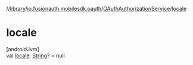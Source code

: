 //[library](../../../index.md)/[io.fusionauth.mobilesdk.oauth](../index.md)/[OAuthAuthorizationService](index.md)/[locale](locale.md)

# locale

[androidJvm]\
val [locale](locale.md): [String](https://kotlinlang.org/api/core/kotlin-stdlib/kotlin/-string/index.html)? = null